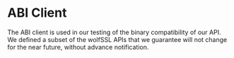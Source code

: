# ABI Client

The ABI client is used in our testing of the binary compatibility of our API.
We defined a subset of the wolfSSL APIs that we guarantee will not change for
the near future, without advance notification.
